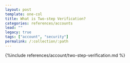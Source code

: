 ```yaml
---
layout: post
template: one-col
title: What is Two-step Verification?
categories: references/accounts
lead: ""
legacy: true
tags: ["account", "security"]
permalink: /:collection/:path
---
```


{%include references/account/two-step-verification.md %}
